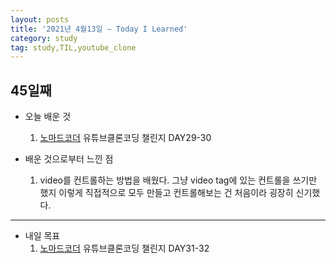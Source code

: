 ```yaml
---
layout: posts
title: '2021년 4월13일 — Today I Learned'
category: study
tag: study,TIL,youtube_clone
---
```


## 45일째

- 오늘 배운 것
  1. [노마드코더][1] 유튜브클론코딩 챌린지 DAY29-30

- 배운 것으로부터 느낀 점
  1. video를 컨트롤하는 방법을 배웠다. 그냥 video tag에 있는 컨트롤을 쓰기만 했지 이렇게 직접적으로 모두 만들고 컨트롤해보는 건 처음이라 굉장히 신기했다.


---

- 내일 목표
  1. [노마드코더][1] 유튜브클론코딩 챌린지 DAY31-32

[1]: https://nomadcoders.co/ '노마드코더'
